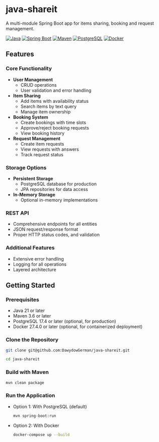 # java-shareit

A multi-module Spring Boot app for items sharing, booking and request management.

[![Java](https://img.shields.io/badge/Java-21-blue.svg)](https://www.oracle.com/java/)
[![Spring Boot](https://img.shields.io/badge/Spring_Boot-3.2.4-green.svg)](https://spring.io/projects/spring-boot)
[![Maven](https://img.shields.io/badge/Maven-3.6-red.svg)](https://maven.apache.org)
[![PostgreSQL](https://img.shields.io/badge/PostgreSQL-17.4-blue.svg)](https://www.postgresql.org)
[![Docker](https://img.shields.io/badge/Docker-27.4-2496ED.svg?logo=docker)](https://www.docker.com)

## Features

### Core Functionality
- **User Management**
    - CRUD operations
    - User validation and error handling
- **Item Sharing**
    - Add items with availability status
    - Search items by text query
    - Manage item ownership
- **Booking System**
    - Create bookings with time slots
    - Approve/reject booking requests
    - View booking history
- **Request Management**
    - Create item requests
    - View requests with answers
    - Track request status

### Storage Options
- **Persistent Storage**
    - PostgreSQL database for production
    - JPA repositories for data access
- **In-Memory Storage**
    - Optional in-memory implementations

### REST API
- Comprehensive endpoints for all entities
- JSON request/response format
- Proper HTTP status codes, and validation

### Additional Features
- Extensive error handling
- Logging for all operations
- Layered architecture

## Getting Started

### Prerequisites
- Java 21 or later
- Maven 3.6 or later
- PostgreSQL 17.4 or later (optional, for production)
- Docker 27.4.0 or later (optional, for containerized deployment)

### Clone the Repository
```sh
git clone git@github.com:DawydowGerman/java-shareit.git
  ```
  ```sh
cd java-shareit
  ```

### Build with Maven
  ```sh
  mvn clean package
  ```

### Run the Application

- Option 1: With PostgreSQL (default)
  ```sh
  mvn spring-boot:run
  ```

- Option 2: With Docker
  ```sh
  docker-compose up --build
  ```